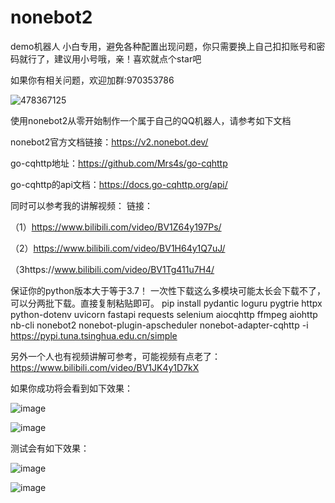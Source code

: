# nonebot2
demo机器人
小白专用，避免各种配置出现问题，你只需要换上自己扣扣账号和密码就行了，建议用小号哦，亲！喜欢就点个star吧

如果你有相关问题，欢迎加群:970353786

![478367125](https://user-images.githubusercontent.com/62045791/129269304-f53b78db-6efb-48c8-ae4a-f604f1563823.png)

使用nonebot2从零开始制作一个属于自己的QQ机器人，请参考如下文档

nonebot2官方文档链接：https://v2.nonebot.dev/

go-cqhttp地址：https://github.com/Mrs4s/go-cqhttp

go-cqhttp的api文档：https://docs.go-cqhttp.org/api/

同时可以参考我的讲解视频：
链接：

（1）https://www.bilibili.com/video/BV1Z64y197Ps/

（2）https://www.bilibili.com/video/BV1H64y1Q7uJ/

（3https://www.bilibili.com/video/BV1Tg411u7H4/


保证你的python版本大于等于3.7！
一次性下载这么多模块可能太长会下载不了，可以分两批下载。直接复制粘贴即可。
pip install pydantic loguru pygtrie httpx python-dotenv uvicorn fastapi requests selenium aiocqhttp ffmpeg aiohttp nb-cli nonebot2 nonebot-plugin-apscheduler nonebot-adapter-cqhttp -i https://pypi.tuna.tsinghua.edu.cn/simple


另外一个人也有视频讲解可参考，可能视频有点老了：
https://www.bilibili.com/video/BV1JK4y1D7kX

如果你成功将会看到如下效果：

![image](https://user-images.githubusercontent.com/62045791/117101420-c9ff6100-ada8-11eb-8f5a-5592f361cbb4.png)

![image](https://user-images.githubusercontent.com/62045791/117101434-d1bf0580-ada8-11eb-80a5-6c9deece4edc.png)

测试会有如下效果：

![image](https://user-images.githubusercontent.com/62045791/117101537-ff0bb380-ada8-11eb-9a14-401821ec5f85.png)

![image](https://user-images.githubusercontent.com/62045791/117101513-f2875b00-ada8-11eb-8fcd-d6b062876d5f.png)
